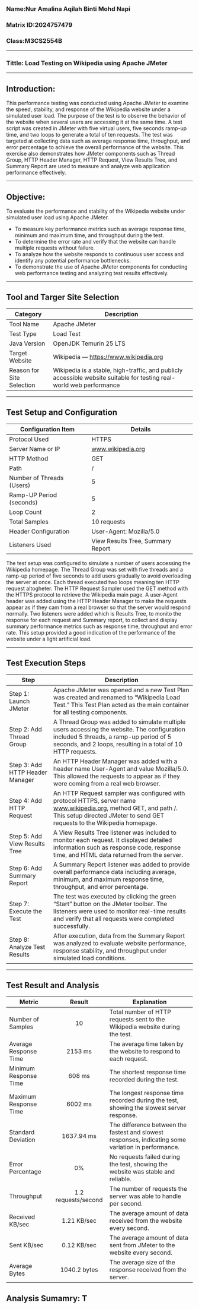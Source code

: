 ### Name:Nur Amalina Aqilah Binti Mohd Napi  
### Matrix ID:2024757479  
### Class:M3CS2554B  
---
### Tittle: Load Testing on Wikipedia using Apache JMeter
---
## Introduction:
This performance testing was conducted using Apache JMeter to examine the speed, stability, and response of the Wikipedia website under a simulated user load. The purpose of the test is to observe the behavior of the website when several users are accessing it at the same time. A test script was created in JMeter with five virtual users, five seconds ramp-up time, and two loops to generate a total of ten requests. The test was targeted at collecting data such as average response time, throughput, and error percentage to achieve the overall performance of the website. This exercise also demonstrates how JMeter components such as Thread Group, HTTP Header Manager, HTTP Request, View Results Tree, and Summary Report are used to measure and analyze web application performance effectively.

---
## Objective:
To evaluate the performance and stability of the Wikipedia website under simulated user load using Apache JMeter.
- To measure key performance metrics such as average response time, minimum and maximum time, and throughput during the test.
- To determine the error rate and verify that the website can handle multiple requests without failure.
- To analyze how the website responds to continuous user access and identify any potential performance bottlenecks.
- To demonstrate the use of Apache JMeter components for conducting web performance testing and analyzing test results effectively.
---
## Tool and Targer Site Selection
| Category | Description |
|---------|-----------|
| Tool Name | Apache JMeter |
| Test Type | Load Test |
| Java Version | OpenJDK Temurin 25 LTS |
| Target Website | Wikipedia — https://www.wikipedia.org|
| Reason for Site Selection | Wikipedia is a stable, high-traffic, and publicly accessible website suitable for testing real-world web performance |

---
## Test Setup and Configuration
| Configuration Item | Details |
|---------|-----------|
| Protocol Used | HTTPS |
| Server Name or IP | www.wikipedia.org |
| HTTP Method | GET |
| Path | /|
| Number of Threads (Users) | 5 |
| Ramp-UP Period (seconds) | 5 |
| Loop Count | 2 |
| Total Samples | 10 requests |
| Header Configuration | User-Agent: Mozilla/5.0 |
| Listeners Used | View Results Tree, Summary Report |

The test setup was configured to simulate a number of users accessing the Wikipedia homepage. The Thread Group was set with five threads and a ramp-up period of five seconds to add users gradually to avoid overloading the server at once. Each thread executed two loops meaning ten HTTP request altogheter. The HTTP Request Sampler used the GET method with the HTTPS protocol to retrieve the Wikipedia main page.
A user-Agent header was added using the HTTP Header Manager to make the requests appear as if they cam from a real browser so that the server would respond normally. Two listeners were added which is Results Tree, to monito the response for each request and Summary report, to collect and display summary performance metrics such as response time, throughput and error rate. This setup provided a good indication of the performance of the website under a light artificial load.

---
## Test Execution Steps
| Step | Description |
|---------|-----------|
| Step 1: Launch JMeter | Apache JMeter was opened and a new Test Plan was created and renamed to “Wikipedia Load Test.” This Test Plan acted as the main container for all testing components.|
| Step 2: Add Thread Group | A Thread Group was added to simulate multiple users accessing the website. The configuration included 5 threads, a ramp-up period of 5 seconds, and 2 loops, resulting in a total of 10 HTTP requests. |
| Step 3: Add HTTP Header Manager | An HTTP Header Manager was added with a header name User-Agent and value Mozilla/5.0. This allowed the requests to appear as if they were coming from a real web browser. |
| Step 4: Add HTTP Request |An HTTP Request sampler was configured with protocol HTTPS, server name www.wikipedia.org, method GET, and path /. This setup directed JMeter to send GET requests to the Wikipedia homepage.|
| Step 5: Add View Results Tree | A View Results Tree listener was included to monitor each request. It displayed detailed information such as response code, response time, and HTML data returned from the server. |
| Step 6: Add Summary Report | A Summary Report listener was added to provide overall performance data including average, minimum, and maximum response time, throughput, and error percentage. |
| Step 7: Execute the Test | The test was executed by clicking the green “Start” button on the JMeter toolbar. The listeners were used to monitor real-time results and verify that all requests were completed successfully. |
| Step 8: Analyze Test Results | After execution, data from the Summary Report was analyzed to evaluate website performance, response stability, and throughput under simulated load conditions. |

---
## Test Result and Analysis
| Metric | Result | Explanation |
|-----------|:------------:|-----------|
| Number of Samples | 10 | Total number of HTTP requests sent to the Wikipedia website during the test. |
| Average Response Time | 2153 ms | The average time taken by the website to respond to each request. |
| Minimum Response Time | 608 ms | The shortest response time recorded during the test. |
| Maximum Response Time | 6002 ms | The longest response time recorded during the test, showing the slowest server response. |
| Standard Deviation | 1637.94 ms | The difference between the fastest and slowest responses, indicating some variation in performance. |
| Error Percentage | 0% | No requests failed during the test, showing the website was stable and reliable. |
| Throughput | 1.2 requests/second | The number of requests the server was able to handle per second. |
| Received KB/sec | 1.21 KB/sec | The average amount of data received from the website every second. |
| Sent KB/sec | 0.12 KB/sec | The average amount of data sent from JMeter to the website every second. |
| Average Bytes | 1040.2 bytes | The average size of the response received from the server. |

Analysis Sumamry:
T
---










